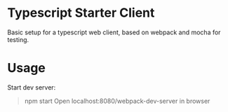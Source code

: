# Typescript Starter Client

Basic setup for a typescript web client, based on webpack and mocha for testing.

# Usage

Start dev server:

> npm start
Open localhost:8080/webpack-dev-server in browser